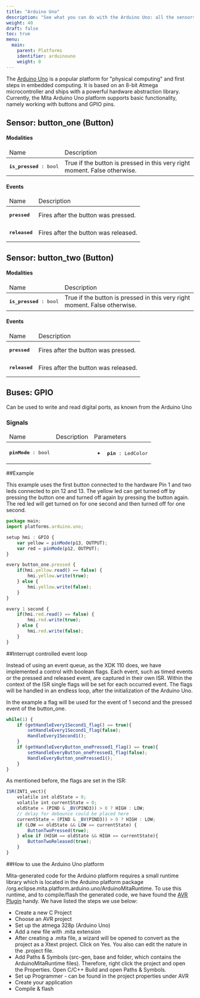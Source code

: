 ```yaml
---
title: "Arduino Uno"
description: "See what you can do with the Arduino Uno: all the sensors and connectivity, examples, how it works and how the platform can be used."
weight: 40
draft: false
toc: true
menu:
  main:
    parent: Platforms
    identifier: arduinouno
    weight: 0
---
```

The <a href="https://www.arduino.cc/en/Main/ArduinoBoardUno?setlang=en">Arduino Uno</a> is a popular platform for "physical computing" and first steps in embedded computing. 
It is based on an 8-bit Atmega microcontroller and ships with a powerful hardware abstraction library.
Currently, the Mita Arduino Uno platform supports basic functionality, namely working with buttons and GPIO pins.

## Sensor: button_one (Button)

#### Modalities
<table>
    <thead>
        <tr>
            <td>Name</td>
            <td>Description</td>
        </tr>
    </thead>
    <tbody>
		<tr>
			<td><div class="highlight"><pre><b>is_pressed</b> : <span class="kt">bool</span></pre></div></td>
			<td>True if the button is pressed in this very right moment. False otherwise.</td>
		</tr>
    </tbody>
</table>


#### Events
<table>
    <thead>
        <tr>
            <td>Name</td>
            <td>Description</td>
        </tr>
    </thead>
    <tbody>
		<tr>
			<td><div class="highlight"><pre><b>pressed</b></pre></div></td>
			<td>Fires after the button was pressed.</td>
		</tr>
		<tr>
			<td><div class="highlight"><pre><b>released</b></pre></div></td>
			<td>Fires after the button was released.</td>
		</tr>
    </tbody>
</table>

## Sensor: button_two (Button)


#### Modalities
<table>
    <thead>
        <tr>
            <td>Name</td>
            <td>Description</td>
        </tr>
    </thead>
    <tbody>
		<tr>
			<td><div class="highlight"><pre><b>is_pressed</b> : <span class="kt">bool</span></pre></div></td>
			<td>True if the button is pressed in this very right moment. False otherwise.</td>
		</tr>
    </tbody>
</table>


#### Events
<table>
    <thead>
        <tr>
            <td>Name</td>
            <td>Description</td>
        </tr>
    </thead>
    <tbody>
		<tr>
			<td><div class="highlight"><pre><b>pressed</b></pre></div></td>
			<td>Fires after the button was pressed.</td>
		</tr>
		<tr>
			<td><div class="highlight"><pre><b>released</b></pre></div></td>
			<td>Fires after the button was released.</td>
		</tr>
    </tbody>
</table>

## Buses: GPIO
Can be used to write and read digital ports, as known from the Arduino Uno

### Signals
<table>
    <thead>
        <tr>
            <td>Name</td>
            <td>Description</td>
            <td>Parameters</td>
        </tr>
    </thead>
    <tbody>
		<tr>
			<td><div class="highlight"><pre><b>pinMode</b> : <span class="kt">bool</span></pre></div></td>
			<td></td>
			<td>
				<ul>
				<li>
					<div class="highlight"><pre> <b>pin</b> : <span class="kt">LedColor</span></pre></div>
				</li>
				</ul>
			</td>
		</tr>
    </tbody>
</table>

##Example 

This example uses the first button connected to the hardware Pin 1 and two leds connected to pin 12 and 13. 
The yellow led can get turned off by pressing the button one and turned off again by pressing the button again. 
The red led will get turned on for one second and then turned off for one second.

```TypeScript
package main;
import platforms.arduino.uno;

setup hmi : GPIO {
	var yellow = pinMode(p13, OUTPUT);
	var red = pinMode(p12, OUTPUT);
}

every button_one.pressed {
	if(hmi.yellow.read() == false) {
		hmi.yellow.write(true);
	} else {
		hmi.yellow.write(false);
	}
}

every 1 second {
	if(hmi.red.read() == false) {
		hmi.red.write(true);
	} else {
		hmi.red.write(false);
	}
}
```

##Interrupt controlled event loop

Instead of using an event queue, as the XDK 110 does, we have implemented a control with boolean flags. 
Each event, such as timed events or the pressed and released event, are captured in their own ISR. 
Within the context of the ISR single flags will be set for each occurred event.
The flags will be handled in an endless loop, after the initialization of the Arduino Uno.

In the example a flag will be used for the event of 1 second and the pressed event of the button_one.

```TypeScript
while(1) {
	if (getHandleEvery1Second1_flag() == true){
		setHandleEvery1Second1_flag(false);
		HandleEvery1Second1();
	}
	if (getHandleEveryButton_onePressed1_flag() == true){
		setHandleEveryButton_onePressed1_flag(false);
		HandleEveryButton_onePressed1();
    }
}
```

As mentioned before, the flags are set in the ISR:

```TypeScript
ISR(INT1_vect){
	volatile int oldState = 0;
	volatile int currentState = 0;
	oldState = (PIND & _BV(PIND3)) > 0 ? HIGH : LOW;
	// delay for debounce could be placed here
	currentState = (PIND & _BV(PIND3)) > 0 ? HIGH : LOW;
	if (LOW == oldState && LOW == currentState) {
		ButtonTwoPressed(true);
    } else if (HIGH == oldState && HIGH == currentState){
		ButtonTwoReleased(true);
	}
}
```

##How to use the Arduino Uno platform

Mita-generated code for the Arduino platform requires a small runtime library which is located in the Arduino platform package /org.eclipse.mita.platform.arduino.uno/ArduinoMitaRuntime. To use this runtime, and to compile/flash the generated code, we have found the  <a href="https://marketplace.eclipse.org/content/avr-eclipse-plugin">AVR Plugin</a> handy. We have listed the steps we use below: 

* Create a new C Project 
* Choose an AVR project 
* Set up the atmega 328p (Arduino Uno)
* Add a new file with .mita extension
* After creating a .mita file, a wizard will be opened to convert as the project as a Xtext project. Click on Yes. You also can edit the nature in the .project file.
* Add Paths & Symbols (src-gen, base and folder, which contains the ArduinoMitaRuntime files). Therefore, right click the project and open the Properties. Open C/C++ Build and open Paths & Symbols.
* Set up Programmer - can be found in the project properties under AVR
* Create your application
* Compile & flash

